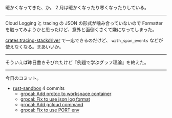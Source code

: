 暖かくなってきた、か。 2 月は暖かくなったり寒くなったりしている。

---

Cloud Logging と tracing の JSON の形式が噛み合っていないので Formatter を触ってみようかと思ったけど、意外と面倒くさくて嫌になってしまった。

[crates:tracing-stackdriver] で一応できるのだけど、 `with_span_events` などが使えなくなる。まあいいか。

---

そういえば昨日書きそびれたけど『例題で学ぶグラフ理論』を終えた。

---

今日のコミット。

- [rust-sandbox](https://github.com/bouzuya/rust-sandbox) 4 commits
  - [grpcal: Add protoc to workspace container](https://github.com/bouzuya/rust-sandbox/commit/93ee728c62ceb9424760f321acafe92162012c89)
  - [grpcal: Fix to use json log format](https://github.com/bouzuya/rust-sandbox/commit/92a4f2dd8e7cfdb44f94e47aa7e3fdda6a339043)
  - [grpcal: Add gcloud command](https://github.com/bouzuya/rust-sandbox/commit/20dbdd85d909c674636ae03c2f5c8a39b20ba9e2)
  - [grpcal: Fix to use PORT env](https://github.com/bouzuya/rust-sandbox/commit/e2a5e265e88e57895d04a0266a6ae4ef3927adb1)

[crates:tracing-stackdriver]: https://crates.io/crates/tracing-stackdriver
